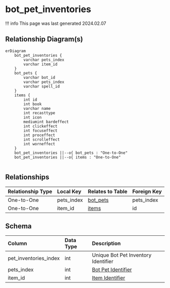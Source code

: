 # bot_pet_inventories

!!! info
	This page was last generated 2024.02.07

## Relationship Diagram(s)

```mermaid
erDiagram
    bot_pet_inventories {
        varchar pets_index
        varchar item_id
    }
    bot_pets {
        varchar bot_id
        varchar pets_index
        varchar spell_id
    }
    items {
        int id
        int book
        varchar name
        int recasttype
        int icon
        mediumint bardeffect
        int clickeffect
        int focuseffect
        int proceffect
        int scrolleffect
        int worneffect
    }
    bot_pet_inventories ||--o{ bot_pets : "One-to-One"
    bot_pet_inventories ||--o{ items : "One-to-One"


```


## Relationships

| Relationship Type | Local Key | Relates to Table | Foreign Key |
| :--- | :--- | :--- | :--- |
| One-to-One | pets_index | [bot_pets](../../schema/bots/bot_pets.md) | pets_index |
| One-to-One | item_id | [items](../../schema/items/items.md) | id |


## Schema

| Column | Data Type | Description |
| :--- | :--- | :--- |
| pet_inventories_index | int | Unique Bot Pet Inventory Identifier |
| pets_index | int | [Bot Pet Identifier](bot_pets.md) |
| item_id | int | [Item Identifier](../../schema/items/items.md) |

